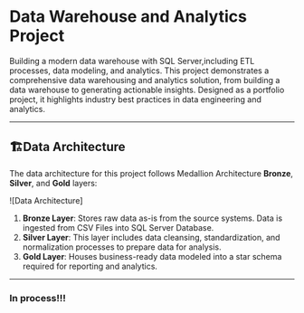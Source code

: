 
# Data Warehouse and Analytics Project

Building a modern data warehouse with SQL Server,including ETL processes, data modeling, and analytics. This project demonstrates a comprehensive data warehousing and analytics solution, from building a data warehouse to generating actionable insights. Designed as a portfolio project, it highlights industry best practices in data engineering and analytics.
- - - -
## 🏗️Data Architecture

The data architecture for this project follows Medallion Architecture **Bronze**, **Silver**, and **Gold** layers:

![Data Architecture]
1. **Bronze Layer**: Stores raw data as-is from the source systems. Data is ingested from CSV Files into SQL Server Database.
2. **Silver Layer**: This layer includes data cleansing, standardization, and normalization processes to prepare data for analysis.
3. **Gold Layer**: Houses business-ready data modeled into a star schema required for reporting and analytics.
- - - -
### **In process!!!**
